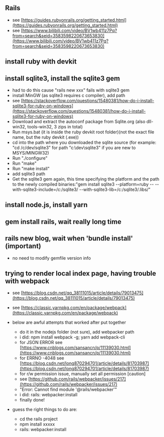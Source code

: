 ## Rails
-  see [https://guides.rubyonrails.org/getting_started.html](https://guides.rubyonrails.org/getting_started.html) 
-  see [https://www.bilibili.com/video/BV1wb411z7Pq?from=search&seid=3583598220673653830](https://www.bilibili.com/video/BV1wb411z7Pq?from=search&seid=3583598220673653830) 

## install ruby with devkit
## install sqlite3, install the sqlite3 gem
-  had to do this cause "rails new xxx" fails with sqlite3 gem 
-  install MinGW (as sqlite3 requires c compiler), add path 
-  see [https://stackoverflow.com/questions/15480381/how-do-i-install-sqlite3-for-ruby-on-windows](https://stackoverflow.com/questions/15480381/how-do-i-install-sqlite3-for-ruby-on-windows) 
-  Download and extract the autoconf package from Sqlite.org (also dll-win32, tools-win32, 3 zips in total) 
-  Run msys.bat (it is inside the ruby devkit root folder)(not the exact file name, but the ruby devkit (.exe)) 
-  cd into the path where you downloaded the sqlite source (for example: "cd /c/dev/sqlite3" for path "c:\dev\sqlite3" if you are new to MSYS/MINGW32) 
-  Run "./configure" 
-  Run "make" 
-  Run "make install" 
-  add sqlite3 path 
-  Get the sqlite3 gem again, this time specifying the platform and the path to the newly compiled binaries:"gem install sqlite3 --platform=ruby -- --with-sqlite3-include=/c:/sqlite3/ --with-sqlite3-lib=/c:/sqlite3/.libs/" 

## install node.js, install yarn

## gem install rails, wait really long time

## rails new blog, wait when 'bundle install' (important)
- no need to modify gemfile version info

## trying to render local index page, having trouble with webpack
-  see [https://blog.csdn.net/qq_38111015/article/details/79013475](https://blog.csdn.net/qq_38111015/article/details/79013475) 
-  see [https://classic.yarnpkg.com/en/package/webpack](https://classic.yarnpkg.com/en/package/webpack) 
-  below are awful attempts that worked after put together 
   -  do it in the nodejs folder (not sure), add webpacker path 
   -  i did: npm install webpack -g; yarn add webpack-cli 
   -  for JSON ERROR see [https://www.cnblogs.com/sansancn/p/11139030.html](https://www.cnblogs.com/sansancn/p/11139030.html) 
   -  for ERRNO -4048 see [https://blog.csdn.net/long870294701/article/details/81703987](https://blog.csdn.net/long870294701/article/details/81703987) 
   -  for r/w permission issue, manually set all permission [caution] 
   -  see [https://github.com/rails/webpacker/issues/217](https://github.com/rails/webpacker/issues/217) 
   -  "Error: Cannot find module '@rails/webpacker'" 
   -  i did: rails: webpacker:install 
   -  finally done! 

-  guess the right things to do are: 
   -  cd the rails project 
   -  npm install xxxxx 
   -  rails: webpacker:install 
